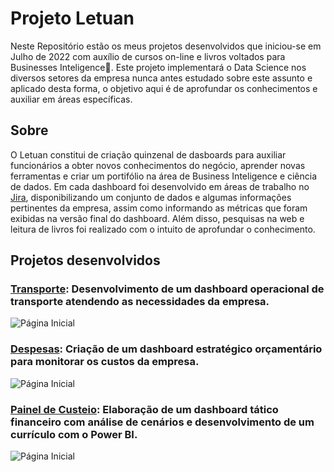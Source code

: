 # Projeto Letuan

Neste Repositório estão os meus projetos desenvolvidos que iniciou-se em Julho de 2022 com auxílio de cursos on-line e livros voltados para Businesses Inteligence🧠. Este projeto implementará o Data Science nos diversos setores da empresa nunca antes estudado sobre este assunto e aplicado desta forma, o objetivo aqui é de aprofundar os conhecimentos e auxiliar em áreas específicas.

## Sobre

O Letuan constitui de criação quinzenal de dasboards para auxiliar funcionários a obter novos conhecimentos do negócio, aprender novas ferramentas e criar um portifólio na área de Business Inteligence e ciência de dados. 
Em cada dashboard foi desenvolvido em áreas de trabalho no [Jira](https://leticiademelo.atlassian.net/jira/software/c/projects/CDES/boards/3?atlOrigin=eyJpIjoiODI0YThjZTU4NDY5NDBhZmI0MTEyZWM1YWQ2MDU4ZTYiLCJwIjoiaiJ9), disponibilizando um conjunto de dados e algumas informações pertinentes da empresa, assim como informando as métricas que foram exibidas na versão final do dashboard. Além disso, pesquisas na web e leitura de livros foi realizado com o intuito de aprofundar o conhecimento.

## Projetos desenvolvidos


### [Transporte](https://app.powerbi.com/view?r=eyJrIjoiYjYyMWQ4NGEtY2NiNi00ZTljLTlkZDQtMGY1NWZhZWRjOTIwIiwidCI6IjQ1NDhkNGRjLTBmM2YtNGJkYy1iZDVkLTA3NzUwZTBhMTRhZCJ9&pageName=ReportSection030dd542657455ca690b): Desenvolvimento de um dashboard operacional de transporte atendendo as necessidades da empresa.

![Página Inicial](https://github.com/victrovsky/Power-BI/blob/ed516aa103b82ab15f62e6502432aa48be25d835/Captura%20da%20Web_27-11-2022_31640_app.powerbi.com.jpeg)

### [Despesas]([https://bit.ly/Semana2_Alura](https://app.powerbi.com/view?r=eyJrIjoiMThmZWE4NWQtOGRkYy00NTRkLThiY2EtOWFkYWJmMWE2YmQ0IiwidCI6IjQ1NDhkNGRjLTBmM2YtNGJkYy1iZDVkLTA3NzUwZTBhMTRhZCJ9&pageName=ReportSection)): Criação de um dashboard estratégico orçamentário para monitorar os custos da empresa.

![Página Inicial]([https://github.com/vinicius-pf/Challenge_BI/blob/main/Semana%202/Screenshots/P%C3%A1gina%20Inicial.PNG?raw=true](https://github.com/victrovsky/Power-BI/blob/e4b5b981299ecb6843b752a66ff45a6065ee031a/despesa.jpg))

### [Painel de Custeio](https://app.powerbi.com/view?r=eyJrIjoiNzczMmJiZDQtYzg4MC00YjFiLWJmNGItYWY4OGNlNDBjNDFkIiwidCI6IjQ1NDhkNGRjLTBmM2YtNGJkYy1iZDVkLTA3NzUwZTBhMTRhZCJ9&pageName=ReportSectiond35372800580dad00203): Elaboração de um dashboard tático financeiro com análise de cenários e desenvolvimento de um currículo com o Power BI.

![Página Inicial](https://github.com/victrovsky/Power-BI/blob/f68afde44c4fce65a3d4a2cb39b4d93887453bb0/custeio.jpg)

